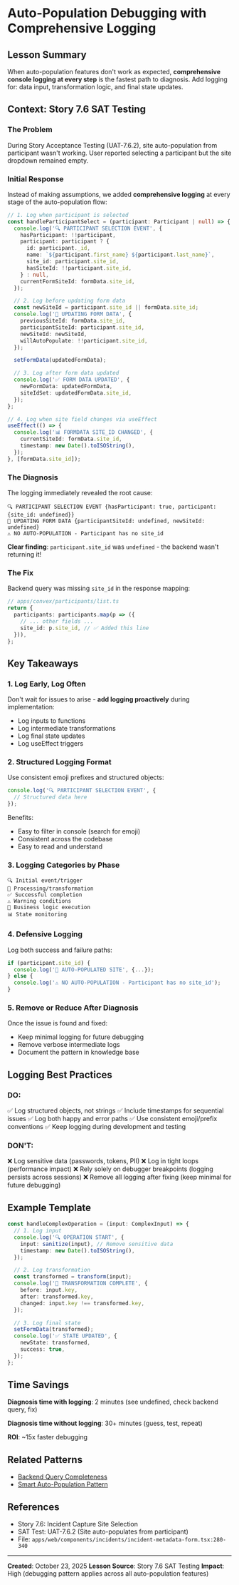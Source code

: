 # Auto-Population Debugging with Comprehensive Logging

## Lesson Summary
When auto-population features don't work as expected, **comprehensive console logging at every step** is the fastest path to diagnosis. Add logging for: data input, transformation logic, and final state updates.

## Context: Story 7.6 SAT Testing

### The Problem
During Story Acceptance Testing (UAT-7.6.2), site auto-population from participant wasn't working. User reported selecting a participant but the site dropdown remained empty.

### Initial Response
Instead of making assumptions, we added **comprehensive logging** at every stage of the auto-population flow:

```typescript
// 1. Log when participant is selected
const handleParticipantSelect = (participant: Participant | null) => {
  console.log('🔍 PARTICIPANT SELECTION EVENT', {
    hasParticipant: !!participant,
    participant: participant ? {
      id: participant._id,
      name: `${participant.first_name} ${participant.last_name}`,
      site_id: participant.site_id,
      hasSiteId: !!participant.site_id,
    } : null,
    currentFormSiteId: formData.site_id,
  });

  // 2. Log before updating form data
  const newSiteId = participant.site_id || formData.site_id;
  console.log('🔄 UPDATING FORM DATA', {
    previousSiteId: formData.site_id,
    participantSiteId: participant.site_id,
    newSiteId: newSiteId,
    willAutoPopulate: !!participant.site_id,
  });

  setFormData(updatedFormData);

  // 3. Log after form data updated
  console.log('✅ FORM DATA UPDATED', {
    newFormData: updatedFormData,
    siteIdSet: updatedFormData.site_id,
  });
};

// 4. Log when site field changes via useEffect
useEffect(() => {
  console.log('📊 FORMDATA SITE_ID CHANGED', {
    currentSiteId: formData.site_id,
    timestamp: new Date().toISOString(),
  });
}, [formData.site_id]);
```

### The Diagnosis
The logging immediately revealed the root cause:

```
🔍 PARTICIPANT SELECTION EVENT {hasParticipant: true, participant: {site_id: undefined}}
🔄 UPDATING FORM DATA {participantSiteId: undefined, newSiteId: undefined}
⚠️ NO AUTO-POPULATION - Participant has no site_id
```

**Clear finding**: `participant.site_id` was `undefined` - the backend wasn't returning it!

### The Fix
Backend query was missing `site_id` in the response mapping:
```typescript
// apps/convex/participants/list.ts
return {
  participants: participants.map(p => ({
    // ... other fields ...
    site_id: p.site_id, // ✅ Added this line
  })),
};
```

## Key Takeaways

### 1. Log Early, Log Often
Don't wait for issues to arise - **add logging proactively** during implementation:
- Log inputs to functions
- Log intermediate transformations
- Log final state updates
- Log useEffect triggers

### 2. Structured Logging Format
Use consistent emoji prefixes and structured objects:
```typescript
console.log('🔍 PARTICIPANT SELECTION EVENT', {
  // Structured data here
});
```

Benefits:
- Easy to filter in console (search for emoji)
- Consistent across the codebase
- Easy to read and understand

### 3. Logging Categories by Phase
```
🔍 Initial event/trigger
🔄 Processing/transformation
✅ Successful completion
⚠️ Warning conditions
🏢 Business logic execution
📊 State monitoring
```

### 4. Defensive Logging
Log both success and failure paths:
```typescript
if (participant.site_id) {
  console.log('🏢 AUTO-POPULATED SITE', {...});
} else {
  console.log('⚠️ NO AUTO-POPULATION - Participant has no site_id');
}
```

### 5. Remove or Reduce After Diagnosis
Once the issue is found and fixed:
- Keep minimal logging for future debugging
- Remove verbose intermediate logs
- Document the pattern in knowledge base

## Logging Best Practices

### DO:
✅ Log structured objects, not strings
✅ Include timestamps for sequential issues
✅ Log both happy and error paths
✅ Use consistent emoji/prefix conventions
✅ Keep logging during development and testing

### DON'T:
❌ Log sensitive data (passwords, tokens, PII)
❌ Log in tight loops (performance impact)
❌ Rely solely on debugger breakpoints (logging persists across sessions)
❌ Remove all logging after fixing (keep minimal for future debugging)

## Example Template

```typescript
const handleComplexOperation = (input: ComplexInput) => {
  // 1. Log input
  console.log('🔍 OPERATION START', {
    input: sanitize(input), // Remove sensitive data
    timestamp: new Date().toISOString(),
  });

  // 2. Log transformation
  const transformed = transform(input);
  console.log('🔄 TRANSFORMATION COMPLETE', {
    before: input.key,
    after: transformed.key,
    changed: input.key !== transformed.key,
  });

  // 3. Log final state
  setFormData(transformed);
  console.log('✅ STATE UPDATED', {
    newState: transformed,
    success: true,
  });
};
```

## Time Savings
**Diagnosis time with logging**: 2 minutes (see undefined, check backend query, fix)

**Diagnosis time without logging**: 30+ minutes (guess, test, repeat)

**ROI**: ~15x faster debugging

## Related Patterns
- [Backend Query Completeness](../patterns/backend-query-completeness.md)
- [Smart Auto-Population Pattern](../patterns/smart-auto-population-pattern.md)

## References
- Story 7.6: Incident Capture Site Selection
- SAT Test: UAT-7.6.2 (Site auto-populates from participant)
- File: `apps/web/components/incidents/incident-metadata-form.tsx:280-340`

---
**Created**: October 23, 2025
**Lesson Source**: Story 7.6 SAT Testing
**Impact**: High (debugging pattern applies across all auto-population features)
